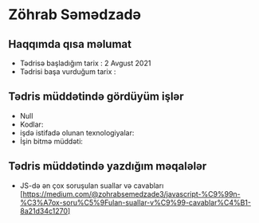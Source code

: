 # Zöhrab Səmədzadə
## Haqqımda qısa məlumat
- Tədrisə başladığım tarix : 2 Avgust 2021
- Tədrisi başa vurduğum tarix : 
## Tədris müddətində gördüyüm işlər
- Null
 - Kodlar:
 - işdə istifadə olunan texnologiyalar:
 - İşin bitmə müddəti:
## Tədris müddətində yazdığım məqalələr
- JS-də ən çox soruşulan suallar və cavabları [https://medium.com/@zohrabsemedzade3/javascript-%C9%99n-%C3%A7ox-soru%C5%9Fulan-suallar-v%C9%99-cavablar%C4%B1-8a21d34c1270]